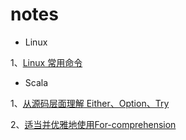 # notes
- Linux

1、[Linux 常用命令](https://github.com/nltejob/notes/blob/master/linux/Linux%20%E5%B8%B8%E7%94%A8%E5%91%BD%E4%BB%A4.md)



- Scala

1、[从源码层面理解 Either、Option、Try](https://github.com/nltejob/notes/blob/master/scala/%E4%BB%8E%E6%BA%90%E7%A0%81%E5%B1%82%E9%9D%A2%E7%90%86%E8%A7%A3Either%E3%80%81Option%E3%80%81Try.md)

2、[适当并优雅地使用For-comprehension](https://github.com/nltejob/notes/blob/master/scala/%E9%80%82%E5%BD%93%E5%B9%B6%E4%BC%98%E9%9B%85%E5%9C%B0%E4%BD%BF%E7%94%A8For-comprehension.md)

